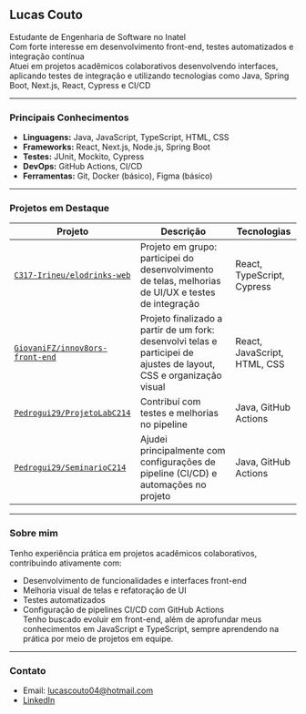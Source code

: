 ## Lucas Couto

Estudante de Engenharia de Software no Inatel  
Com forte interesse em desenvolvimento front-end, testes automatizados e integração contínua  
Atuei em projetos acadêmicos colaborativos desenvolvendo interfaces, aplicando testes de integração e utilizando tecnologias como Java, Spring Boot, Next.js, React, Cypress e CI/CD

---

### Principais Conhecimentos

- **Linguagens:** Java, JavaScript, TypeScript, HTML, CSS
- **Frameworks:** React, Next.js, Node.js, Spring Boot
- **Testes:** JUnit, Mockito, Cypress
- **DevOps:** GitHub Actions, CI/CD
- **Ferramentas:** Git, Docker (básico), Figma (básico)

---

### Projetos em Destaque

| Projeto | Descrição | Tecnologias |
|--------|-----------|--------------|
| [`C317-Irineu/elodrinks-web`](https://github.com/C317-Irineu/elodrinks-web) | Projeto em grupo: participei do desenvolvimento de telas, melhorias de UI/UX e testes de integração | React, TypeScript, Cypress |
| [`GiovaniFZ/innov8ors-front-end`](https://github.com/GiovaniFZ/innov8ors-front-end) | Projeto finalizado a partir de um fork: desenvolvi telas e participei de ajustes de layout, CSS e organização visual | React, JavaScript, HTML, CSS |
| [`Pedrogui29/ProjetoLabC214`](https://github.com/Pedrogui29/ProjetoLabC214) | Contribuí com testes e melhorias no pipeline | Java, GitHub Actions |
| [`Pedrogui29/SeminarioC214`](https://github.com/Pedrogui29/SeminarioC214) | Ajudei principalmente com configurações de pipeline (CI/CD) e automações no projeto | Java, GitHub Actions |

---

### Sobre mim

Tenho experiência prática em projetos acadêmicos colaborativos, contribuindo ativamente com:
- Desenvolvimento de funcionalidades e interfaces front-end
- Melhoria visual de telas e refatoração de UI
- Testes automatizados
- Configuração de pipelines CI/CD com GitHub Actions  
Tenho buscado evoluir em front-end, além de aprofundar meus conhecimentos em JavaScript e TypeScript, sempre aprendendo na prática por meio de projetos em equipe.

---

### Contato

- Email: lucascouto04@hotmail.com 
- [LinkedIn](https://www.linkedin.com/in/lucas-mendes-ribeiro-do-couto-8b11a5362/)
